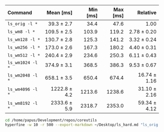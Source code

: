 | Command | Mean [ms] | Min [ms] | Max [ms] | Relative |
|:---|---:|---:|---:|---:|
| `ls_orig -l *` | 39.3 ± 2.7 | 34.4 | 47.6 | 1.00 |
| `ls_wm8 -l *` | 109.5 ± 2.5 | 103.9 | 119.2 | 2.78 ± 0.20 |
| `ls_wm128 -l *` | 130.7 ± 2.8 | 125.3 | 141.2 | 3.32 ± 0.24 |
| `ls_wm256 -l *` | 173.0 ± 2.6 | 167.3 | 180.2 | 4.40 ± 0.31 |
| `ls_wm512 -l *` | 240.4 ± 2.9 | 234.6 | 250.3 | 6.11 ± 0.43 |
| `ls_wm1024 -l *` | 374.9 ± 3.1 | 368.5 | 386.3 | 9.53 ± 0.67 |
| `ls_wm2048 -l *` | 658.1 ± 3.5 | 650.4 | 674.4 | 16.74 ± 1.16 |
| `ls_wm4096 -l *` | 1222.8 ± 4.2 | 1213.6 | 1238.6 | 31.10 ± 2.16 |
| `ls_wm8192 -l *` | 2333.6 ± 5.9 | 2318.7 | 2353.0 | 59.34 ± 4.12 |

```bash
cd /home/papus/Development/repos/coreutils
hyperfine -w 10 -r 500 --export-markdown ~/Desktop/ls_hard.md "ls_orig -l *" "ls_wm8 -l *" "ls_wm128 -l *" "ls_wm256 -l *" "ls_wm512 -l *" "ls_wm1024 -l *" "ls_wm2048 -l *" "ls_wm4096 -l *" "ls_wm8192 -l *"
```
